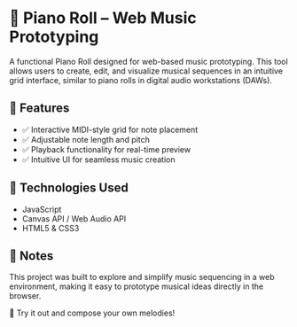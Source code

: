 # 🎹 Piano Roll – Web Music Prototyping
A functional Piano Roll designed for web-based music prototyping. This tool allows users to create, edit, and visualize musical sequences in an intuitive grid interface, similar to piano rolls in digital audio workstations (DAWs).

## 🚀 Features
- ✅ Interactive MIDI-style grid for note placement
- ✅ Adjustable note length and pitch
- ✅ Playback functionality for real-time preview
- ✅ Intuitive UI for seamless music creation

## 🔧 Technologies Used
- JavaScript
- Canvas API / Web Audio API
- HTML5 & CSS3

## 📌 Notes
This project was built to explore and simplify music sequencing in a web environment, making it easy to prototype musical ideas directly in the browser.

🎵 Try it out and compose your own melodies!
